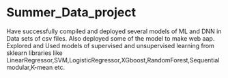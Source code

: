 # Summer_Data_project

Have successfully compiled and deployed several models of ML and DNN in Data sets of csv files.
Also deployed some of the model to make web aap.
Explored and Used models of supervised and unsupervised learning from sklearn libraries like LinearRegressor,SVM,LogisticRegressor,XGboost,RandomForest,Sequentialmodular,K-mean etc.
